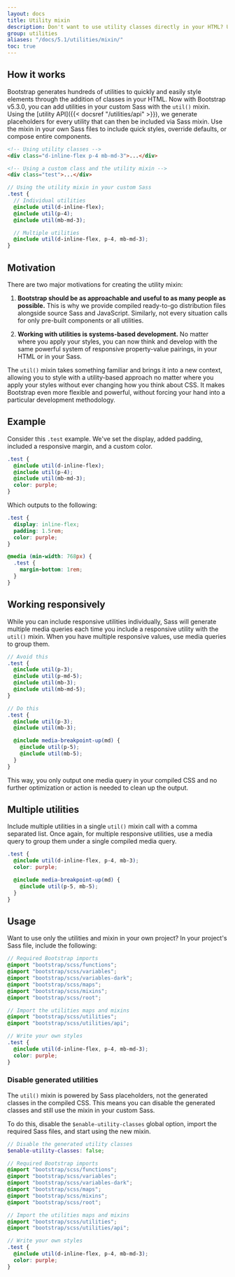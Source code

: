 ```yaml
---
layout: docs
title: Utility mixin
description: Don't want to use utility classes directly in your HTML? Use the `util()` mixin to compose custom component styles in your source Sass files.
group: utilities
aliases: "/docs/5.1/utilities/mixin/"
toc: true
---
```


## How it works

Bootstrap generates hundreds of utilities to quickly and easily style elements through the addition of classes in your HTML. Now with Bootstrap v5.3.0, you can add utilities in your custom Sass with the `util()` mixin. Using the [utility API]({{< docsref "/utilities/api" >}}), we generate placeholders for every utility that can then be included via Sass mixin. Use the mixin in your own Sass files to include quick styles, override defaults, or compose entire components.

```html
<!-- Using utility classes -->
<div class="d-inline-flex p-4 mb-md-3">...</div>

<!-- Using a custom class and the utility mixin -->
<div class="test">...</div>
```

```scss
// Using the utility mixin in your custom Sass
.test {
  // Individual utilities
  @include util(d-inline-flex);
  @include util(p-4);
  @include util(mb-md-3);

  // Multiple utilities
  @include util(d-inline-flex, p-4, mb-md-3);
}
```

## Motivation

There are two major motivations for creating the utility mixin:

1. **Bootstrap should be as approachable and useful to as many people as possible.** This is why we provide compiled ready-to-go distribution files alongside source Sass and JavaScript. Similarly, not every situation calls for only pre-built components or all utilities.

2. **Working with utilities is systems-based development.** No matter where you apply your styles, you can now think and develop with the same powerful system of responsive property-value pairings, in your HTML or in your Sass.

The `util()` mixin takes something familiar and brings it into a new context, allowing you to style with a utility-based approach no matter where you apply your styles without ever changing how you think about CSS. It makes Bootstrap even more flexible and powerful, without forcing your hand into a particular development methodology.

## Example

Consider this `.test` example. We've set the display, added padding, included a responsive margin, and a custom color.

```scss
.test {
  @include util(d-inline-flex);
  @include util(p-4);
  @include util(mb-md-3);
  color: purple;
}
```

Which outputs to the following:

```css
.test {
  display: inline-flex;
  padding: 1.5rem;
  color: purple;
}

@media (min-width: 768px) {
  .test {
    margin-bottom: 1rem;
  }
}
```

## Working responsively

While you can include responsive utilities individually, Sass will generate multiple media queries each time you include a responsive utility with the `util()` mixin. When you have multiple responsive values, use media queries to group them.

```scss
// Avoid this
.test {
  @include util(p-3);
  @include util(p-md-5);
  @include util(mb-3);
  @include util(mb-md-5);
}

// Do this
.test {
  @include util(p-3);
  @include util(mb-3);

  @include media-breakpoint-up(md) {
    @include util(p-5);
    @include util(mb-5);
  }
}
```

This way, you only output one media query in your compiled CSS and no further optimization or action is needed to clean up the output.

## Multiple utilities

Include multiple utilities in a single `util()` mixin call with a comma separated list. Once again, for multiple responsive utilities, use a media query to group them under a single compiled media query.

```scss
.test {
  @include util(d-inline-flex, p-4, mb-3);
  color: purple;

  @include media-breakpoint-up(md) {
    @include util(p-5, mb-5);
  }
}
```

## Usage

Want to use only the utilities and mixin in your own project? In your project's Sass file, include the following:

```scss
// Required Bootstrap imports
@import "bootstrap/scss/functions";
@import "bootstrap/scss/variables";
@import "bootstrap/scss/variables-dark";
@import "bootstrap/scss/maps";
@import "bootstrap/scss/mixins";
@import "bootstrap/scss/root";

// Import the utilities maps and mixins
@import "bootstrap/scss/utilities";
@import "bootstrap/scss/utilities/api";

// Write your own styles
.test {
  @include util(d-inline-flex, p-4, mb-md-3);
  color: purple;
}
```

### Disable generated utilities

The `util()` mixin is powered by Sass placeholders, not the generated classes in the compiled CSS. This means you can disable the generated classes and still use the mixin in your custom Sass.

To do this, disable the `$enable-utility-classes` global option, import the required Sass files, and start using the new mixin.

```scss
// Disable the generated utility classes
$enable-utility-classes: false;

// Required Bootstrap imports
@import "bootstrap/scss/functions";
@import "bootstrap/scss/variables";
@import "bootstrap/scss/variables-dark";
@import "bootstrap/scss/maps";
@import "bootstrap/scss/mixins";
@import "bootstrap/scss/root";

// Import the utilities maps and mixins
@import "bootstrap/scss/utilities";
@import "bootstrap/scss/utilities/api";

// Write your own styles
.test {
  @include util(d-inline-flex, p-4, mb-md-3);
  color: purple;
}
```